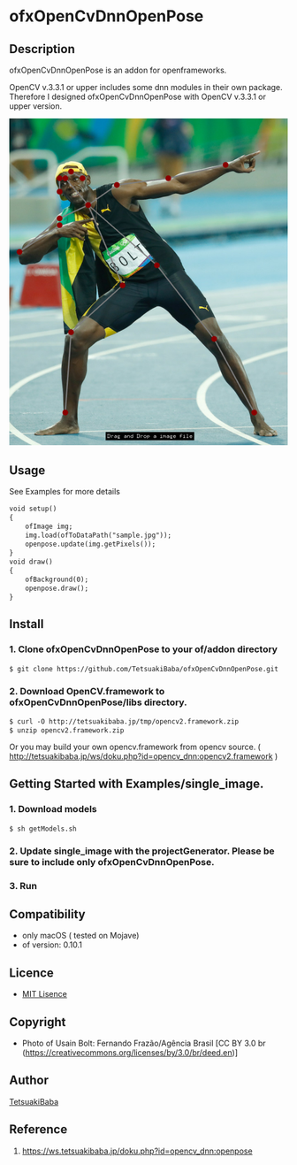 # ofxOpenCvDnnOpenPose

## Description
ofxOpenCvDnnOpenPose is an addon for openframeworks.

OpenCV v.3.3.1 or upper includes some dnn modules in their own package. Therefore I designed ofxOpenCvDnnOpenPose with OpenCV v.3.3.1 or upper version.

![sample gif](sample.png)

## Usage
See Examples for more details
```
void setup()
{
    ofImage img;
    img.load(ofToDataPath("sample.jpg"));
    openpose.update(img.getPixels());
}
void draw()
{
    ofBackground(0);
    openpose.draw();
}

```


## Install
### 1. Clone ofxOpenCvDnnOpenPose to your of/addon directory
    $ git clone https://github.com/TetsuakiBaba/ofxOpenCvDnnOpenPose.git
### 2. Download OpenCV.framework to ofxOpenCvDnnOpenPose/libs directory. 
    $ curl -O http://tetsuakibaba.jp/tmp/opencv2.framework.zip
    $ unzip opencv2.framework.zip
   
Or you may build your own opencv.framework from opencv source. ( http://tetsuakibaba.jp/ws/doku.php?id=opencv_dnn:opencv2.framework )

## Getting Started with Examples/single_image.
### 1. Download models
    $ sh getModels.sh
### 2. Update single_image with the projectGenerator. Please be sure to include only ofxOpenCvDnnOpenPose.

### 3. Run

## Compatibility
- only macOS ( tested on Mojave)
- of version: 0.10.1

## Licence
 - [MIT Lisence](https://opensource.org/licenses/MIT)

## Copyright
  - Photo of Usain Bolt: Fernando Frazão/Agência Brasil [CC BY 3.0 br (https://creativecommons.org/licenses/by/3.0/br/deed.en)]

## Author
[TetsuakiBaba](https://github.com/TetsuakiBaba)

## Reference
1. https://ws.tetsuakibaba.jp/doku.php?id=opencv_dnn:openpose

